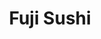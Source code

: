 ---
layout: place
title: Fuji Sushi
permalink: /florida/jacksonville/fuji-sushi.html
stateAbbr: FL
stateName: Florida
cityName: Jacksonville
seo:
  type: restaurant
  links: null
place_id: ChIJre9MHam35YgRwIfjBrhY3EY
photos:
  - name: >-
      places/ChIJre9MHam35YgRwIfjBrhY3EY/photos/AeeoHcJmNUSRbEWFvdiD3IzZuhl0npTo3yse9EhqtT-g1xA4FhmTi3mHaics3h-N9V_vdXknvaWbYMif2f95SrThRtiy1uQZ1efWiT0VnYeA3GfRrlDp1DDAPAbAHl13wI-iVP3p02MeU5FiLe6_3fupSEUgekBT1i9vGzERLwadQbGheyBDAteb_3cQxAsx_OgAWZCU8ywy_JABcs9QL6QKaJWt127aL4v4NvxYJpnPWewx9FVJoBgHiKHgNc861O3hNzaavD4aGy5nPbnzTo0g4i6wLXzzGa7eZKh1HkiNmtVrgT0zUOCHkJ9A7r1f2auu25_g4W3yCASNeTpBHTpfwm5JaT6egh_xBavaOHuHy-1k3tYz9J6vJutnJqlCgLTdbXFiVVem3fg9vD_AhaiOlyjGkkduJ_q_NlGO682boEsgxzJq
    widthPx: 3000
    heightPx: 4000
    authorAttributions:
      - displayName: Corina Mayo
        uri: https://maps.google.com/maps/contrib/104425517738217169761
        photoUri: >-
          https://lh3.googleusercontent.com/a-/ALV-UjUuBOmMBuu5XnpkDRvzvdu5Q286pPwMiJ4bdjNNmDZsalJmfuxMnw=s100-p-k-no-mo
    flagContentUri: >-
      https://www.google.com/local/imagery/report/?cb_client=maps_api_places.places_api&image_key=!1e10!2sCIHM0ogKEICAgMCA4c7W4QE&hl=en-US
    googleMapsUri: >-
      https://www.google.com/maps/place//data=!3m4!1e2!3m2!1sCIHM0ogKEICAgMCA4c7W4QE!2e10!4m2!3m1!1s0x88e5b7a91d4cefad:0x46dc58b806e387c0
  - name: >-
      places/ChIJre9MHam35YgRwIfjBrhY3EY/photos/AeeoHcKsiozDRC5LsJyu5j_gHlvgnvss3vgmrfEqjfPIQ3Q53XKpSeJSenXB-EQ6BMaacBMcDeMQ9gPC8qi_308-_XJHH6gLMuuzpKaGJ6RE3QA9owwLiSUo2JcR62NRi9nn2Oddy2bJC-v8fn1oA4n0yDTo9QRjhpC3yWmAUk2wqhfCjRxoVLKo6u8KitAyioxAHo5GvwHTdQU-UuyUL6lRnAAeEF0pJqr94IwiYDCv11XJL0yREf3oCVXi16xLxY8wh-3FZx7uDIY87dMwvYgKn_4li6b0PcyRaiZwuwijGucv3cQQoU1vRvNdFDJChaL9fhyDfB1WcvQNXwt7P2kKRvAfwCToDSCU6CLlA5KcLYxIrQ_spEpp1r-2s0nYu_LOz0Hd0gI6HxwyY0J2Ze3Z-CwkHKOCXCEs2aEYVyOloKrjcw
    widthPx: 4800
    heightPx: 3600
    authorAttributions:
      - displayName: Mark Z
        uri: https://maps.google.com/maps/contrib/106715601170112151806
        photoUri: >-
          https://lh3.googleusercontent.com/a-/ALV-UjUoc7WvGRBrYf-Usxznc80xJaL0lTcBD50Q6TYgXhs5snwoksEq=s100-p-k-no-mo
    flagContentUri: >-
      https://www.google.com/local/imagery/report/?cb_client=maps_api_places.places_api&image_key=!1e10!2sCIHM0ogKEICAgIDWx__qKA&hl=en-US
    googleMapsUri: >-
      https://www.google.com/maps/place//data=!3m4!1e2!3m2!1sCIHM0ogKEICAgIDWx__qKA!2e10!4m2!3m1!1s0x88e5b7a91d4cefad:0x46dc58b806e387c0
  - name: >-
      places/ChIJre9MHam35YgRwIfjBrhY3EY/photos/AeeoHcLwVgVQawMNevl7L_ZcmyeceGVZhktxW3jzxfbxl802gyUD_V2eDtmVyKIRkfhrb9MlXI1M6UPvpoAre2J5zZkNnC8jytkZjCP8xQkYPaYp4kiJ7xi28GPY-MTcb3IoxEXZUje1UYb7yihQqrVL43aOO510SeUEd9DCGJHAGYfGQqk8v3tgtegnHMNTjh6wwY_BltKiA6PIEd0WF4GtHFqablClL1ZVw4hfMbAP8kTJKclfrWQaW6RhMWM9-rQdxi8olOVz2wSE8ge__qh3F6CILhwdw05xGEbKB5CviQch9WedII82pKb46wLy3mMjmlF6raN7BkdKH9BAJJHqNVdxnjDfU-i9am0O_h3KD4BWy3nRPQ10Mx-jtRf6a7Jqsf7N65z_KOPTFtymXRgHiV1lAnyttfrWGw3eiYin_goNnuIvbEzOznfJiLu6gzOI
    widthPx: 4032
    heightPx: 3024
    authorAttributions:
      - displayName: W Gallup (kbsig106)
        uri: https://maps.google.com/maps/contrib/105717596291806194042
        photoUri: >-
          https://lh3.googleusercontent.com/a-/ALV-UjX76UYuq5S0AvWXw383koxg1s6QCdWD6yvE7z0UDPCCfzv5E7o=s100-p-k-no-mo
    flagContentUri: >-
      https://www.google.com/local/imagery/report/?cb_client=maps_api_places.places_api&image_key=!1e10!2sCIABIhAA3iUkPQ80BWfIcwsABsgx&hl=en-US
    googleMapsUri: >-
      https://www.google.com/maps/place//data=!3m4!1e2!3m2!1sCIABIhAA3iUkPQ80BWfIcwsABsgx!2e10!4m2!3m1!1s0x88e5b7a91d4cefad:0x46dc58b806e387c0
  - name: >-
      places/ChIJre9MHam35YgRwIfjBrhY3EY/photos/AeeoHcJikQq6lqRiTkLViChpldf1UN9b0Rkct1KO-P9Y5JVSwl5ZzgBhj9zNcrE_aC3jkwwf6nleNvQCmWKW9HddFbh_bqliXJ3ZMAhte1OibjPf9BbSSL3FSLVvEAciUmHumMSnoiPrFBp3YAkllwEhbrGvkoUCK2FurR7cnOqjOeX8fKqS-VtVnUrCDzafcxMLbsGjhE10UNmYPdK_QpEzAzLZ7vUWtibmKatAx9W0dmTEGYjQfgeWxa7c1cU2o_p9uh4BFP6C3F54K9DJImGfovNfnGEhWspFNJ5AjMvmtfkAKW5FVVwQaVWiryPlYyeLp8V0uU83Kic7S6rjtHoO97htjePcXARNelamc4-uQhKN90cyVJwQgpe9LX7U3DQ1xq60D2OZpHzYVNzNsYaBLT2UIlCzPxp0uQtF-RNfYrZK42KX
    widthPx: 3024
    heightPx: 4032
    authorAttributions:
      - displayName: Jordyn Rong
        uri: https://maps.google.com/maps/contrib/100838064184724496187
        photoUri: >-
          https://lh3.googleusercontent.com/a-/ALV-UjUXLwzBYgZTIgWJUYZD8IA5Rp0IfrgJPMiuIaMYgaf1W_mmw4Q=s100-p-k-no-mo
    flagContentUri: >-
      https://www.google.com/local/imagery/report/?cb_client=maps_api_places.places_api&image_key=!1e10!2sCIHM0ogKEICAgIDn37SJ-gE&hl=en-US
    googleMapsUri: >-
      https://www.google.com/maps/place//data=!3m4!1e2!3m2!1sCIHM0ogKEICAgIDn37SJ-gE!2e10!4m2!3m1!1s0x88e5b7a91d4cefad:0x46dc58b806e387c0
  - name: >-
      places/ChIJre9MHam35YgRwIfjBrhY3EY/photos/AeeoHcLcHRfTSuKzJ9GUa9h59s9q7gId1bc_ga7QXxwbgKdmdhvhIrD5BY2rVgPqfudoeVQn1SGRjxWAOZ-ex2MprJHsINlnWXX8-dUINoNY6e72Xju2ukuGVzY4kR8ECY8XwBicLzw-FHszCF8Mg4PDV2MjLMn7VjF69zNrq3ZVAl--q0Ikm9bLeMrny-wMwrrjvw4OP2AcpYf8XmP1kLEMr6In3fIvjrNYIQQEGLy-0s7F273fwl97ejk7Isckvv6b816zVcJmy_Veait-BstoG6T9K2gdIpXTZfE0hlgO9NkkUf0BP5oOG8_mz5vd4zPr_nSUhcifewdnOmfsZXRg_0bCt_mk84qR9vrkp4ZgY2kdsR-W7HVur_Ov1eGIC9Q1JRjZtWzfTD88MJW0J5bOKGSDPCPRd75tFFziWBb69kDEFA
    widthPx: 2252
    heightPx: 4000
    authorAttributions:
      - displayName: Fire Tigeris
        uri: https://maps.google.com/maps/contrib/109719199690586630787
        photoUri: >-
          https://lh3.googleusercontent.com/a-/ALV-UjWOGactbk__ll7FectA5GCw9g-y9PxBc55-bMZtc1NmOUngTnrO8Q=s100-p-k-no-mo
    flagContentUri: >-
      https://www.google.com/local/imagery/report/?cb_client=maps_api_places.places_api&image_key=!1e10!2sCIHM0ogKEICAgIDjm-K5OQ&hl=en-US
    googleMapsUri: >-
      https://www.google.com/maps/place//data=!3m4!1e2!3m2!1sCIHM0ogKEICAgIDjm-K5OQ!2e10!4m2!3m1!1s0x88e5b7a91d4cefad:0x46dc58b806e387c0
  - name: >-
      places/ChIJre9MHam35YgRwIfjBrhY3EY/photos/AeeoHcKrU-_Yt7jp2K4SFvCm3qU6LVSZjovwAEWu2ISzwuqON9Xq_ubF9SQHuKZMVhhJCvwiNa0Lq15urOI_7a3eFZfv6BED1piLy5AIisEBZ5ludAlPIRztL8KF0LkZFhfcnovZUxyRytcy8Ys9y5V9jOo9QcviYc9r7pdlMVJBm6NkMwP0xHfdmgMZt5PTjuegWBdCuMLRu8ylBpMkDro4Q5Ndq3qbZxbIL-JwsCViGGkZbT5Wz2omdXWb_cy74dkpf6UI2uk92V-T7h0CsfZrNzUncBEDF5u6RIoKBC7wGTejS7Tx8tt3pEiatFlugzlLIZx4WKva_5ypthMLPg1tvxhmkduziJ4EDpOrLolwsU7Jz2czdgitYxoeOA45iyHwD-Z4N4Q11_-C-TPR4jOUuEFaI6hw1GkeAZrSpihJaEAkfQ
    widthPx: 4800
    heightPx: 3600
    authorAttributions:
      - displayName: Mark Z
        uri: https://maps.google.com/maps/contrib/106715601170112151806
        photoUri: >-
          https://lh3.googleusercontent.com/a-/ALV-UjUoc7WvGRBrYf-Usxznc80xJaL0lTcBD50Q6TYgXhs5snwoksEq=s100-p-k-no-mo
    flagContentUri: >-
      https://www.google.com/local/imagery/report/?cb_client=maps_api_places.places_api&image_key=!1e10!2sCIHM0ogKEICAgIDWx__KTg&hl=en-US
    googleMapsUri: >-
      https://www.google.com/maps/place//data=!3m4!1e2!3m2!1sCIHM0ogKEICAgIDWx__KTg!2e10!4m2!3m1!1s0x88e5b7a91d4cefad:0x46dc58b806e387c0
  - name: >-
      places/ChIJre9MHam35YgRwIfjBrhY3EY/photos/AeeoHcI7DZ5oe1Oql6jmZC2QrXpWQHiU_-PtKfaQQ40YWLkc6uPcH1U3v54YtjgX2kQh6TEM8H81ELU1UKqMUGTEPomTWCjcOxJbLITHnJlR3b4mL2VxWrp9ZfSoZU07Aq3UsW-fYofx2KEhU_qI6pIEeQbRl7VeChRglUB6-8IsmX-q6c9YDnnIBScNLbJpyAwFpu95QlFEhbe5_EVST7VjhkB4RBmobXLB-7HXayo5F53Uuuquv8QYVucupOi9P-V4GAKIcW6AbOlyGeFv8EedjWeHCxnETdHgUYccxAF6Nk6_TOXoNfYWDnfgcOvpwYJ7rv1eyl9JXj59xEzUFY4sxn0H2-qBlK4Zjg1kS4xmKD-BM8UXVZ_5naowkCwBeZF_rXtPARCV7yY0iPSNf3RuF7h9kYy8HgIRYXususffWTyubA
    widthPx: 3024
    heightPx: 4032
    authorAttributions:
      - displayName: Ernest Galang
        uri: https://maps.google.com/maps/contrib/105533870847768314905
        photoUri: >-
          https://lh3.googleusercontent.com/a/ACg8ocK4uxrSrY42QDEm-FEpqr7DsOxt7XJRSevvR79OtX9Rs-sJkg=s100-p-k-no-mo
    flagContentUri: >-
      https://www.google.com/local/imagery/report/?cb_client=maps_api_places.places_api&image_key=!1e10!2sCIHM0ogKEICAgMDA9vKoPQ&hl=en-US
    googleMapsUri: >-
      https://www.google.com/maps/place//data=!3m4!1e2!3m2!1sCIHM0ogKEICAgMDA9vKoPQ!2e10!4m2!3m1!1s0x88e5b7a91d4cefad:0x46dc58b806e387c0
  - name: >-
      places/ChIJre9MHam35YgRwIfjBrhY3EY/photos/AeeoHcIhPliaOQ08xu1O1YN7gSyX5c8R-QbgZ1El_zKSRYlE_ZEZhD9rGx2PtEvCtM4VvXoWn__v4mjj-3uwR_db8HfiLWerMMHl3IGJKPplGi6Cm6YZq53PsE2kM0EnYVfEW3ORo74LyfLi9Be3NhdstO-ruQCuRa4OSMTMJEW2M2nDE3ipMXXgFa0KAo6jBDHf-fEDJCuX-M5k4374dfSmQ5uiYrhvQ-UGdAVhqbiUESspheed0Oj7_te7IJiAW7SrsJzK_M3gVpbVo8D-xa9NaFTRDc8OeQGRd5QCIcFv9Fhc0Eg7nzoiGntvPMwdvHg1Lkse5UoGIfkywGLRItsOXCWKOsCNqheGHZgSotwcE09AAwE2WjIdxiQ12oIVsq44zsxizszXWweQDaXBzxb7Rv3dXx4dzZ2VhwTxXzvrvEp5jyVO
    widthPx: 3024
    heightPx: 4032
    authorAttributions:
      - displayName: Dawn Llamado
        uri: https://maps.google.com/maps/contrib/110365396724731623101
        photoUri: >-
          https://lh3.googleusercontent.com/a-/ALV-UjVWVvrsGm95KpDqkx4KgeKGUF2drGiY2YY536hUwYwci65RZJei=s100-p-k-no-mo
    flagContentUri: >-
      https://www.google.com/local/imagery/report/?cb_client=maps_api_places.places_api&image_key=!1e10!2sCIHM0ogKEICAgID2xYekrQE&hl=en-US
    googleMapsUri: >-
      https://www.google.com/maps/place//data=!3m4!1e2!3m2!1sCIHM0ogKEICAgID2xYekrQE!2e10!4m2!3m1!1s0x88e5b7a91d4cefad:0x46dc58b806e387c0
  - name: >-
      places/ChIJre9MHam35YgRwIfjBrhY3EY/photos/AeeoHcJ0PEk1S1txcAYAjn--Usa3YeFmLiwfI_XaVwjFa3IdoeemBKMwnRZFoNGHYPjxE52MDf5Uv0qwN4ef9mET_LbiaDVbUhGIK850OpLU_LuoUFEBxSeUWK__OKINkooOU_PNu2tGFfJXt_1DXff2_2s-iy8HGjRSl2XobfeiUEfxqVsPLaiS_QbTL3lTv2hapzNqik0UPRXQOdg_hR6KV8_OBqGxmnGRzdNFDEfWzHAdIc96pETK_9PnAfXoG9-7yWQZKkWIqlqY9Id_-000fSdW1-CClZmafcFgv1HueXH5uEePAST9gQHCik_Xxncgik4UNCcrRtyHdO-r4VeZAQ7n8omoQ05CuK2UzczERQeWyMH4TfVsuh-a2bkR53GSsVRLgPOVhVqjmFe0tmezQuyek6XEeo_9tkE1FLkDF5yuKbbS
    widthPx: 3024
    heightPx: 4032
    authorAttributions:
      - displayName: Steven McMahon
        uri: https://maps.google.com/maps/contrib/100882950645558473714
        photoUri: >-
          https://lh3.googleusercontent.com/a-/ALV-UjU1gg1CO7joGZrAhVuwUvnhPWD2blQyvqU_lNZmNm6qvm0PfbQ3=s100-p-k-no-mo
    flagContentUri: >-
      https://www.google.com/local/imagery/report/?cb_client=maps_api_places.places_api&image_key=!1e10!2sCIHM0ogKEICAgMCgiq3iiQE&hl=en-US
    googleMapsUri: >-
      https://www.google.com/maps/place//data=!3m4!1e2!3m2!1sCIHM0ogKEICAgMCgiq3iiQE!2e10!4m2!3m1!1s0x88e5b7a91d4cefad:0x46dc58b806e387c0
  - name: >-
      places/ChIJre9MHam35YgRwIfjBrhY3EY/photos/AeeoHcKUpXmWSrrQDN99WKrGi0BNxvJ-LZd1xSws28TUMaG2GlQ7vzC5PGlRw3tBryV9ob5CbvcT545McOzZyja4vi2IHTvZbmmKe2NKC8PdDIYnthcAk7QFD4fXVa0ZsYTyCxzMHvhXxu0Czep1r7iwSf6b7Ml-ZPAQwLiMWxztWvop_OhDS0Q8yiESKrhafYevbVHg_pvDkmgKZu4DuzTsbCzTr6GsuBKMOnEDbCUROrByeDE9S-NZ4ZwZqno8COmFmS_xu0AavFxpHbezfvch_81JMTG7BevVdTv9SQbB4AATtP7O2aH6bwu1ttzJ-Y7U8tA7RrL6V66XZ4KqKvriTsojTiwTztVXxRGltucbUgcgN5o3a7AWeUK8V_foBDrxxQ6wuxt0-jOy_ZJF0TxuObE1Tv4jPjbXlCvhSjQ9C0WbncUe
    widthPx: 3096
    heightPx: 4128
    authorAttributions:
      - displayName: arturo williams
        uri: https://maps.google.com/maps/contrib/110561176452902045965
        photoUri: >-
          https://lh3.googleusercontent.com/a-/ALV-UjXqe2pnBigFROBtxaPKvpi4k-vSlBwm7qw6sUAGp914rG3QvOnyJw=s100-p-k-no-mo
    flagContentUri: >-
      https://www.google.com/local/imagery/report/?cb_client=maps_api_places.places_api&image_key=!1e10!2sCIHM0ogKEICAgIDCkL7ojQE&hl=en-US
    googleMapsUri: >-
      https://www.google.com/maps/place//data=!3m4!1e2!3m2!1sCIHM0ogKEICAgIDCkL7ojQE!2e10!4m2!3m1!1s0x88e5b7a91d4cefad:0x46dc58b806e387c0
address: 1950 San Marco Blvd, Jacksonville, FL 32207, USA
street: 1950 San Marco Blvd
city: Jacksonville
state: FL
zip: '32207'
country: USA
neighborhood: San Marco
latitude: '30.304077'
longitude: '-81.655399'
accessibility_options:
  wheelchairAccessibleParking: true
  wheelchairAccessibleEntrance: true
  wheelchairAccessibleRestroom: true
  wheelchairAccessibleSeating: true
business_status: OPERATIONAL
name: Fuji Sushi
google_maps_links:
  directionsUri: >-
    https://www.google.com/maps/dir//''/data=!4m7!4m6!1m1!4e2!1m2!1m1!1s0x88e5b7a91d4cefad:0x46dc58b806e387c0!3e0
  placeUri: https://maps.google.com/?cid=5106053624944101312
  writeAReviewUri: >-
    https://www.google.com/maps/place//data=!4m3!3m2!1s0x88e5b7a91d4cefad:0x46dc58b806e387c0!12e1
  reviewsUri: >-
    https://www.google.com/maps/place//data=!4m4!3m3!1s0x88e5b7a91d4cefad:0x46dc58b806e387c0!9m1!1b1
  photosUri: >-
    https://www.google.com/maps/place//data=!4m3!3m2!1s0x88e5b7a91d4cefad:0x46dc58b806e387c0!10e5
primary_type: Japanese Restaurant
opening_hours:
  regular: null
  current: null
secondary_opening_hours:
  regular:
    weekdayDescriptions: null
    type: null
  current:
    weekdayDescriptions: null
    type: null
phone: null
price_level: null
price_range: null
rating: null
rating_count: 0
website: null
description: >-
  Discover Fuji Sushi in Jacksonville, FL$$$Fuji Sushi in Jacksonville, Florida,
  offers a delightful Japanese dining experience nestled in the charming San
  Marco neighborhood, perfect for those seeking fresh sushi and authentic
  flavors. This spot highlights a diverse selection of menu items that emphasize
  high-quality ingredients and traditional preparation methods, making it an
  ideal choice for sushi enthusiasts exploring local options. With thoughtful
  accessibility features like wheelchair-friendly parking, entrances, and
  seating, the restaurant ensures a comfortable visit for everyone. Photos of
  the inviting atmosphere further enhance its appeal, inviting patrons to enjoy
  a relaxed meal in this operational eatery that's well-suited for anyone
  looking for top-rated sushi near me.
generative_summary: >-
  Discover Fuji Sushi in Jacksonville, FL$$$Fuji Sushi in Jacksonville, Florida,
  offers a delightful Japanese dining experience nestled in the charming San
  Marco neighborhood, perfect for those seeking fresh sushi and authentic
  flavors. This spot highlights a diverse selection of menu items that emphasize
  high-quality ingredients and traditional preparation methods, making it an
  ideal choice for sushi enthusiasts exploring local options. With thoughtful
  accessibility features like wheelchair-friendly parking, entrances, and
  seating, the restaurant ensures a comfortable visit for everyone. Photos of
  the inviting atmosphere further enhance its appeal, inviting patrons to enjoy
  a relaxed meal in this operational eatery that's well-suited for anyone
  looking for top-rated sushi near me.
generative_disclosure: Summarized by AI using the Grok-3-Mini model.
reviews: null
review_summary: >-
  What Customers Are Saying$$$Visitors to Fuji Sushi often appreciate the fresh
  and flavorful dishes that bring a taste of Japan right to Jacksonville, with
  many highlighting the quality of the sushi rolls and overall variety. Feedback
  frequently notes the welcoming vibe and efficient service, making it a solid
  pick for casual outings or groups. While some mention minor waits during peak
  times, the general consensus leans positive, praising the authentic flavors
  that keep diners coming back. Overall, it's a go-to spot for those searching
  for reliable Japanese places near me, offering a satisfying experience that
  balances taste and convenience. Though experiences can vary, the majority of
  comments suggest it's worth trying for anyone craving the best sushi in the
  area.
review_disclosure: Summarized by AI using the Grok-3-Mini model.
parking_options: null
payment_options: null
allow_dogs: null
curbside_pickup: null
delivery: null
dine_in: null
good_for_children: null
good_for_groups: null
good_for_sports: null
live_music: null
menu_for_children: null
outdoor_seating: null
reservable: null
restroom: null
serves_beer: null
serves_breakfast: null
serves_brunch: null
serves_cocktails: null
serves_coffee: null
serves_dinner: null
serves_dessert: null
serves_lunch: null
serves_vegetarian_food: null
serves_wine: null
takeout: null
update_category: pro
places_description: null

---